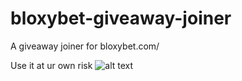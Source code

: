 # bloxybet-giveaway-joiner
A giveaway joiner for bloxybet.com/

Use it at ur own risk 
![alt text]([http://url/to/img.png](https://raw.githubusercontent.com/0ergine/bloxybet-giveaway-joiner/main/showcase.PNG))
